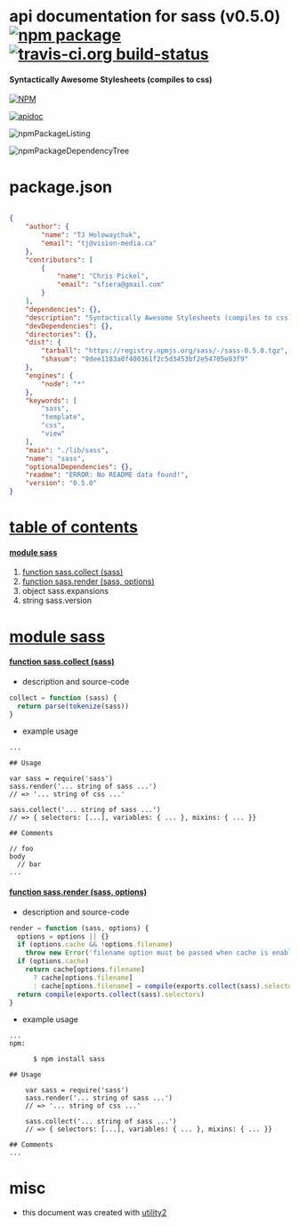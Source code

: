 # api documentation for  sass (v0.5.0)  [![npm package](https://img.shields.io/npm/v/npmdoc-sass.svg?style=flat-square)](https://www.npmjs.org/package/npmdoc-sass) [![travis-ci.org build-status](https://api.travis-ci.org/npmdoc/node-npmdoc-sass.svg)](https://travis-ci.org/npmdoc/node-npmdoc-sass)
#### Syntactically Awesome Stylesheets (compiles to css)

[![NPM](https://nodei.co/npm/sass.png?downloads=true)](https://www.npmjs.com/package/sass)

[![apidoc](https://npmdoc.github.io/node-npmdoc-sass/build/screenCapture.buildNpmdoc.browser._2Fhome_2Ftravis_2Fbuild_2Fnpmdoc_2Fnode-npmdoc-sass_2Ftmp_2Fbuild_2Fapidoc.html.png)](https://npmdoc.github.io/node-npmdoc-sass/build/apidoc.html)

![npmPackageListing](https://npmdoc.github.io/node-npmdoc-sass/build/screenCapture.npmPackageListing.svg)

![npmPackageDependencyTree](https://npmdoc.github.io/node-npmdoc-sass/build/screenCapture.npmPackageDependencyTree.svg)



# package.json

```json

{
    "author": {
        "name": "TJ Holowaychuk",
        "email": "tj@vision-media.ca"
    },
    "contributors": [
        {
            "name": "Chris Pickel",
            "email": "sfiera@gmail.com"
        }
    ],
    "dependencies": {},
    "description": "Syntactically Awesome Stylesheets (compiles to css)",
    "devDependencies": {},
    "directories": {},
    "dist": {
        "tarball": "https://registry.npmjs.org/sass/-/sass-0.5.0.tgz",
        "shasum": "9dee1183a0f400361f2c5d3453bf2e54705e03f9"
    },
    "engines": {
        "node": "*"
    },
    "keywords": [
        "sass",
        "template",
        "css",
        "view"
    ],
    "main": "./lib/sass",
    "name": "sass",
    "optionalDependencies": {},
    "readme": "ERROR: No README data found!",
    "version": "0.5.0"
}
```



# <a name="apidoc.tableOfContents"></a>[table of contents](#apidoc.tableOfContents)

#### [module sass](#apidoc.module.sass)
1.  [function <span class="apidocSignatureSpan">sass.</span>collect (sass)](#apidoc.element.sass.collect)
1.  [function <span class="apidocSignatureSpan">sass.</span>render (sass, options)](#apidoc.element.sass.render)
1.  object <span class="apidocSignatureSpan">sass.</span>expansions
1.  string <span class="apidocSignatureSpan">sass.</span>version



# <a name="apidoc.module.sass"></a>[module sass](#apidoc.module.sass)

#### <a name="apidoc.element.sass.collect"></a>[function <span class="apidocSignatureSpan">sass.</span>collect (sass)](#apidoc.element.sass.collect)
- description and source-code
```javascript
collect = function (sass) {
  return parse(tokenize(sass))
}
```
- example usage
```shell
...

## Usage

var sass = require('sass')
sass.render('... string of sass ...')
// => '... string of css ...'

sass.collect('... string of sass ...')
// => { selectors: [...], variables: { ... }, mixins: { ... }}

## Comments

// foo
body
  // bar
...
```

#### <a name="apidoc.element.sass.render"></a>[function <span class="apidocSignatureSpan">sass.</span>render (sass, options)](#apidoc.element.sass.render)
- description and source-code
```javascript
render = function (sass, options) {
  options = options || {}
  if (options.cache && !options.filename)
    throw new Error('filename option must be passed when cache is enabled')
  if (options.cache)
    return cache[options.filename]
      ? cache[options.filename]
      : cache[options.filename] = compile(exports.collect(sass).selectors)
  return compile(exports.collect(sass).selectors)
}
```
- example usage
```shell
...
npm:

      $ npm install sass

## Usage

    var sass = require('sass')
    sass.render('... string of sass ...')
    // => '... string of css ...'

    sass.collect('... string of sass ...')
    // => { selectors: [...], variables: { ... }, mixins: { ... }}

## Comments
...
```



# misc
- this document was created with [utility2](https://github.com/kaizhu256/node-utility2)
